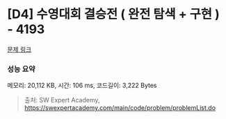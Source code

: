 # [D4] 수영대회 결승전 ( 완전 탐색 + 구현 ) - 4193 

[문제 링크](https://swexpertacademy.com/main/code/problem/problemDetail.do?contestProbId=AWKaG6_6AGQDFARV) 

### 성능 요약

메모리: 20,112 KB, 시간: 106 ms, 코드길이: 3,222 Bytes



> 출처: SW Expert Academy, https://swexpertacademy.com/main/code/problem/problemList.do